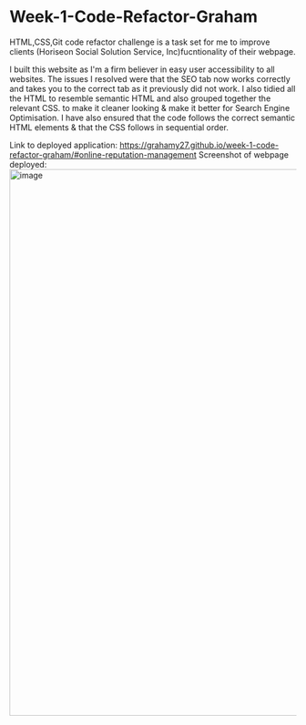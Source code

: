 # Week-1-Code-Refactor-Graham

HTML,CSS,Git code refactor challenge is a task set for me to improve clients (Horiseon Social Solution Service, Inc)fucntionality of their webpage.

I built this website as I'm a firm believer in easy user accessibility to all websites.
The issues I resolved were that the SEO tab now works correctly and takes you to the correct tab as it previously did not work.
I also tidied all the HTML to resemble semantic HTML and also grouped together the relevant CSS. to make it cleaner looking & make it better for Search Engine Optimisation.
I have also ensured that the code follows the correct semantic HTML elements & that the CSS follows in sequential order.

Link to deployed application: https://grahamy27.github.io/week-1-code-refactor-graham/#online-reputation-management
Screenshot of webpage deployed:
<img width="960" alt="image" src="https://github.com/Grahamy27/week-1-code-refactor-graham/assets/138239715/bfaa9086-e81f-4abd-8624-f11087438f0b">



